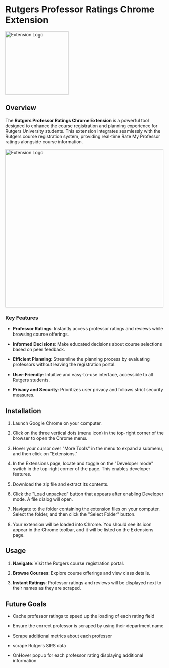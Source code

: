 # Rutgers Professor Ratings Chrome Extension

<img src="https://github.com/TekRekon/rutgers-judgemyprof-extension/assets/45916994/949db18c-1822-4415-9ec7-ac1dc2502fac" alt="Extension Logo" width="200px">


## Overview

The **Rutgers Professor Ratings Chrome Extension** is a powerful tool designed to enhance the course registration and planning experience for Rutgers University students. This extension integrates seamlessly with the Rutgers course registration system, providing real-time Rate My Professor ratings alongside course information.

<img src="https://github.com/TekRekon/rutgers-judgemyprof-extension/assets/45916994/29e60c38-d1b2-42b2-a9db-3c1034cdaf7f" alt="Extension Logo" width="500px">

### Key Features

- **Professor Ratings**: Instantly access professor ratings and reviews while browsing course offerings.

- **Informed Decisions**: Make educated decisions about course selections based on peer feedback.

- **Efficient Planning**: Streamline the planning process by evaluating professors without leaving the registration portal.

- **User-Friendly**: Intuitive and easy-to-use interface, accessible to all Rutgers students.

- **Privacy and Security**: Prioritizes user privacy and follows strict security measures.

## Installation

1. Launch Google Chrome on your computer.

2. Click on the three vertical dots (menu icon) in the top-right corner of the browser to open the Chrome menu.

3. Hover your cursor over "More Tools" in the menu to expand a submenu, and then click on "Extensions."

4. In the Extensions page, locate and toggle on the "Developer mode" switch in the top-right corner of the page. This enables developer features.

5. Download the zip file and extract its contents.

6. Click the "Load unpacked" button that appears after enabling Developer mode. A file dialog will open.

7. Navigate to the folder containing the extension files on your computer. Select the folder, and then click the "Select Folder" button.

8. Your extension will be loaded into Chrome. You should see its icon appear in the Chrome toolbar, and it will be listed on the Extensions page.

## Usage

1. **Navigate**: Visit the Rutgers course registration portal.

2. **Browse Courses**: Explore course offerings and view class details.

3. **Instant Ratings**: Professor ratings and reviews will be displayed next to their names as they are scraped.

## Future Goals

- Cache professor ratings to speed up the loading of each rating field

- Ensure the correct professor is scraped by using their department name

- Scrape additional metrics about each professor

- scrape Rutgers SIRS data

- OnHover popup for each professor rating displaying additional information
